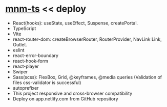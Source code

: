 # [mnm-ts](https://mnm-ts.netlify.app/) << deploy

- React(hooks): useState, useEffect, Suspense, createPortal.
- TypeScript
- Vite
- react-router-dom: createBrowserRouter, RouterProvider, NavLink Link, Outlet.
- eslint
- react-error-boundary
- react-hook-form
- react-player
- Swiper
- Sass(scss): FlexBox, Grid, @keyframes, @media queries (Validation of files css-validator is successful)
- autoprefixer
- This project responsive and cross-browser сompatibility
- Deploy on app.netlify.com from GitHub repository
